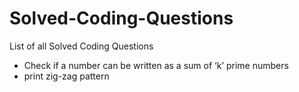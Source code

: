 # Solved-Coding-Questions
List of all Solved Coding Questions
- Check if a number can be written as a sum of ‘k’ prime numbers
- print  zig-zag pattern
